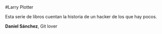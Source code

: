 #Larry Plotter

Esta serie de libros cuentan la historia de un hacker de los que hay pocos.

**Daniel Sánchez**, Git lover
